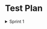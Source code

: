 
# Test Plan
<details><summary>Sprint 1</summary>
 <p>
   
| Feature to be tested | Approach | Testing task  | Schedule | Pass/Fail |
| --- | --- | ---  | --- | --- |
| Functionality for the login email and password. | Manual testing | Email and password must be entered in the login form. | 26-27 feb'23 | Pass |
| Functionality of the registration page and the specifications for the various fields. | Manual testing | Click on 'Register for our site!' button and try signing up with username, email and password  | 26-27 feb'23 | Pass |
| Link between sign up page and login page after filling out the sign up details | Manual testing | After registering, it should go to the sign-in page and allow users to log in using their new login information. | 26-27 feb'23 | Pass |
| API response | Manual testing using the Postman application. | Validating the response received using postman | 27-28 feb'23 | Pass |
| Database | Verification by inspection | Putting in a user name and password, then searching the database for that entry  | 27-28 feb'23  | Pass |
</p>
</details>
